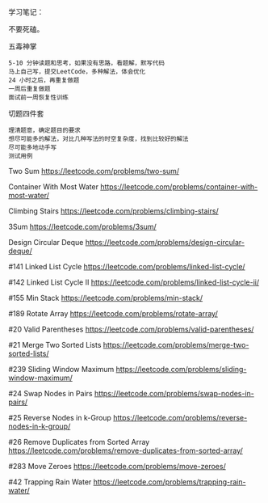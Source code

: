 学习笔记：

不要死磕。

五毒神掌

    5-10 分钟读题和思考，如果没有思路，看题解，默写代码
    马上自己写，提交LeetCode，多种解法，体会优化
    24 小时之后，再重复做题
    一周后重复做题
    面试前一周恢复性训练

切题四件套

    理清题意，确定题目的要求
    想尽可能多的解法，对比几种写法的时空复杂度，找到比较好的解法
    尽可能多地动手写
    测试用例

Two Sum
https://leetcode.com/problems/two-sum/

Container With Most Water
https://leetcode.com/problems/container-with-most-water/



Climbing Stairs
https://leetcode.com/problems/climbing-stairs/

3Sum
https://leetcode.com/problems/3sum/



Design Circular Deque
https://leetcode.com/problems/design-circular-deque/

#141 Linked List Cycle
https://leetcode.com/problems/linked-list-cycle/

#142 Linked List Cycle II
https://leetcode.com/problems/linked-list-cycle-ii/

#155 Min Stack
https://leetcode.com/problems/min-stack/

#189 Rotate Array
https://leetcode.com/problems/rotate-array/

#20 Valid Parentheses
https://leetcode.com/problems/valid-parentheses/

#21 Merge Two Sorted Lists
https://leetcode.com/problems/merge-two-sorted-lists/

#239 Sliding Window Maximum
https://leetcode.com/problems/sliding-window-maximum/

#24 Swap Nodes in Pairs
https://leetcode.com/problems/swap-nodes-in-pairs/

#25 Reverse Nodes in k-Group
https://leetcode.com/problems/reverse-nodes-in-k-group/

#26 Remove Duplicates from Sorted Array
https://leetcode.com/problems/remove-duplicates-from-sorted-array/

#283 Move Zeroes
https://leetcode.com/problems/move-zeroes/

#42 Trapping Rain Water
https://leetcode.com/problems/trapping-rain-water/
